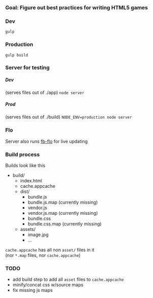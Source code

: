 ### Goal: Figure out best practices for writing HTML5 games

### Dev
`gulp`

### Production
`gulp build`

### Server for testing
##### Dev
(serves files out of ./app)
`node server`
##### Prod
(serves files out of ./build)
`NODE_ENV=production node server`

### Flo
Server also runs [fb-flo](http://facebook.github.io/fb-flo/) for live updating

### Build process
Builds look like this

- build/
  - index.html
  - cache.appcache
  - dist/
    - bundle.js
    - bundle.js.map (currently missing)
    - vendor.js
    - vendor.js.map (currently missing)
    - bundle.css
    - bundle.css.map (currently missing)
  - assets/
    - image.jpg
    - ...

`cache.appcache` has all non `asset/` files in it  
(nor `*.map` files, nor `cache.appcache`)

### TODO
- add build step to add all `asset` files to `cache.appcache`
- minify/concat css w/source maps
- fix missing js maps
